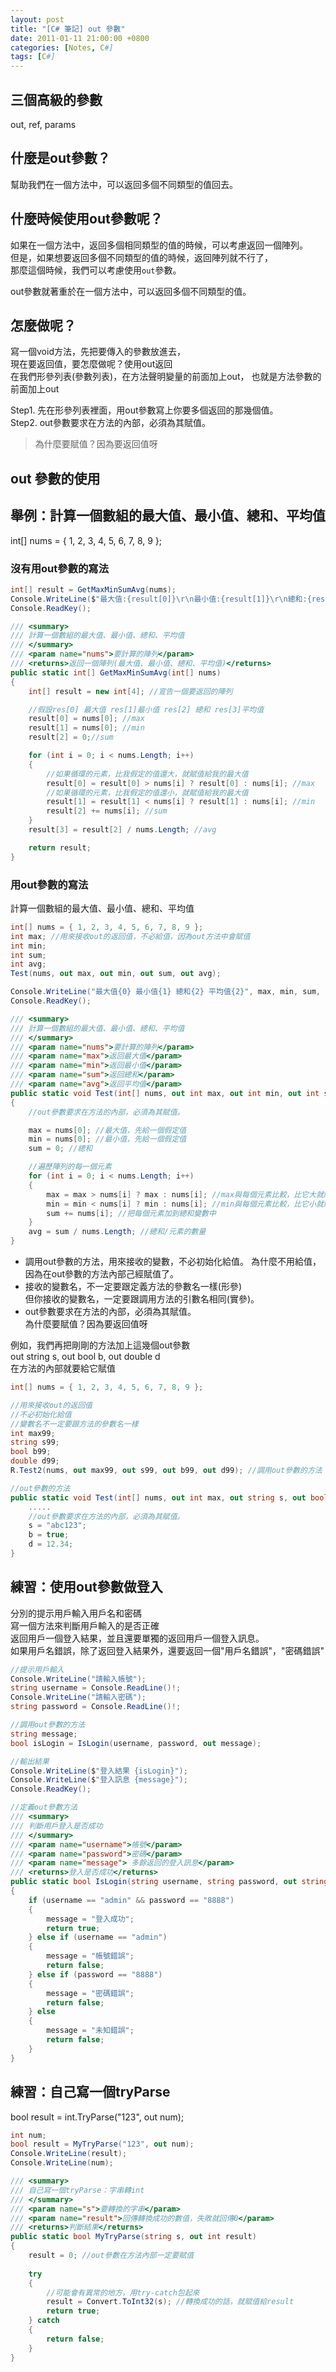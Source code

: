 ```yaml
---
layout: post
title: "[C# 筆記] out 參數"
date: 2011-01-11 21:00:00 +0800
categories: [Notes, C#]
tags: [C#]
---
```


## 三個高級的參數
out, ref, params

## 什麼是out參數？
幫助我們在一個方法中，可以返回多個不同類型的值回去。


## 什麼時候使用out參數呢？
如果在一個方法中，返回多個相同類型的值的時候，可以考慮返回一個陣列。    
但是，如果想要返回多個不同類型的值的時候，返回陣列就不行了，    
那麼這個時候，我們可以考慮使用`out`參數。   

out參數就著重於在一個方法中，可以返回多個不同類型的值。

## 怎麼做呢？
寫一個void方法，先把要傳入的參數放進去，    
現在要返回值，要怎麼做呢？使用out返回   
在我們形參列表(參數列表)，在方法聲明變量的前面加上out， 
也就是方法參數的前面加上out    

Step1. 先在形參列表裡面，用out參數寫上你要多個返回的那幾個值。  
Step2. out參數要求在方法的內部，必須為其賦值。      
> 為什麼要賦值？因為要返回值呀

## out 參數的使用
## 舉例：計算一個數組的最大值、最小值、總和、平均值
int[] nums = { 1, 2, 3, 4, 5, 6, 7, 8, 9 };

### 沒有用out參數的寫法
```c#
int[] result = GetMaxMinSumAvg(nums);
Console.WriteLine($"最大值:{result[0]}\r\n最小值:{result[1]}\r\n總和:{result[2]}\r\n平均值:{result[3]}");
Console.ReadKey();

/// <summary>
/// 計算一個數組的最大值、最小值、總和、平均值
/// </summary>
/// <param name="nums">要計算的陣列</param>
/// <returns>返回一個陣列(最大值、最小值、總和、平均值)</returns>
public static int[] GetMaxMinSumAvg(int[] nums)
{
    int[] result = new int[4]; //宣告一個要返回的陣列

    //假設res[0] 最大值 res[1]最小值 res[2] 總和 res[3]平均值
    result[0] = nums[0]; //max
    result[1] = nums[0]; //min
    result[2] = 0;//sum

    for (int i = 0; i < nums.Length; i++)
    {
        //如果循環的元素，比我假定的值還大，就賦值給我的最大值
        result[0] = result[0] > nums[i] ? result[0] : nums[i]; //max
        //如果循環的元素，比我假定的值還小，就賦值給我的最大值
        result[1] = result[1] < nums[i] ? result[1] : nums[i]; //min
        result[2] += nums[i]; //sum
    }
    result[3] = result[2] / nums.Length; //avg

    return result;
}
```

### 用out參數的寫法
計算一個數組的最大值、最小值、總和、平均值
```c#
int[] nums = { 1, 2, 3, 4, 5, 6, 7, 8, 9 };
int max; //用來接收out的返回值，不必給值，因為out方法中會賦值
int min;
int sum;
int avg;
Test(nums, out max, out min, out sum, out avg);

Console.WriteLine("最大值{0} 最小值{1} 總和{2} 平均值{2}", max, min, sum, avg);
Console.ReadKey();

/// <summary>
/// 計算一個數組的最大值、最小值、總和、平均值
/// </summary>
/// <param name="nums">要計算的陣列</param>
/// <param name="max">返回最大值</param>
/// <param name="min">返回最小值</param>
/// <param name="sum">返回總和</param>
/// <param name="avg">返回平均值</param>
public static void Test(int[] nums, out int max, out int min, out int sum, out int avg)
{
    //out參數要求在方法的內部，必須為其賦值。

    max = nums[0]; //最大值，先給一個假定值
    min = nums[0]; //最小值，先給一個假定值
    sum = 0; //總和

    //遍歷陣列的每一個元素
    for (int i = 0; i < nums.Length; i++)
    {
        max = max > nums[i] ? max : nums[i]; //max與每個元素比較，比它大就賦值給它
        min = min < nums[i] ? min : nums[i]; //min與每個元素比較，比它小就賦值給它
        sum += nums[i]; //把每個元素加到總和變數中
    }
    avg = sum / nums.Length; //總和/元素的數量
}
```
- 調用out參數的方法，用來接收的變數，不必初始化給值。
為什麼不用給值，因為在out參數的方法內部己經賦值了。 
- 接收的變數名，不一定要跟定義方法的參數名一樣(形參)    
但你接收的變數名，一定要跟調用方法的引數名相同(實參)。
- out參數要求在方法的內部，必須為其賦值。  
為什麼要賦值？因為要返回值呀   

例如，我們再把剛剛的方法加上這幾個out參數   
out string s, out bool b, out double d  
在方法的內部就要給它賦值
```c#
int[] nums = { 1, 2, 3, 4, 5, 6, 7, 8, 9 };

//用來接收out的返回值
//不必初始化給值
//變數名不一定要跟方法的參數名一樣
int max99;
string s99;
bool b99;
double d99;
R.Test2(nums, out max99, out s99, out b99, out d99); //調用out參數的方法

//out參數的方法
public static void Test(int[] nums, out int max, out string s, out bool b, out double d) {
    .....
    //out參數要求在方法的內部，必須為其賦值。
    s = "abc123";
    b = true;
    d = 12.34;
}
```
## 練習：使用out參數做登入

分別的提示用戶輸入用戶名和密碼  
寫一個方法來判斷用戶輸入的是否正確  
返回用戶一個登入結果，並且還要單獨的返回用戶一個登入訊息。  
如果用戶名錯誤，除了返回登入結果外，還要返回一個"用戶名錯誤"，"密碼錯誤"  

```c#
//提示用戶輸入
Console.WriteLine("請輸入帳號");
string username = Console.ReadLine()!;
Console.WriteLine("請輸入密碼");
string password = Console.ReadLine()!;

//調用out參數的方法
string message;
bool isLogin = IsLogin(username, password, out message);

//輸出結果
Console.WriteLine($"登入結果 {isLogin}");
Console.WriteLine($"登入訊息 {message}");
Console.ReadKey();

//定義out參數方法
/// <summary>
/// 判斷用戶登入是否成功
/// </summary>
/// <param name="username">帳號</param>
/// <param name="password">密碼</param>
/// <param name="message"> 多餘返回的登入訊息</param>
/// <returns>登入是否成功</returns>
public static bool IsLogin(string username, string password, out string message)
{
    if (username == "admin" && password == "8888")
    {
        message = "登入成功";
        return true;
    } else if (username == "admin")
    {
        message = "帳號錯誤";
        return false;
    } else if (password == "8888")
    {
        message = "密碼錯誤";
        return false;
    } else
    {
        message = "未知錯誤";
        return false;
    }
}
```

## 練習：自己寫一個tryParse
bool result = int.TryParse("123", out num);

```c#
int num;
bool result = MyTryParse("123", out num);
Console.WriteLine(result);
Console.WriteLine(num);

/// <summary>
/// 自己寫一個tryParse：字串轉int
/// </summary>
/// <param name="s">要轉換的字串</param>
/// <param name="result">回傳轉換成功的數值，失敗就回傳0</param>
/// <returns>判斷結果</returns>
public static bool MyTryParse(string s, out int result)
{
    result = 0; //out參數在方法內部一定要賦值
    
    try 
    {
        //可能會有異常的地方，用try-catch包起來
        result = Convert.ToInt32(s); //轉換成功的話，就賦值給result
        return true;
    } catch 
    {
        return false;
    }
}
```
